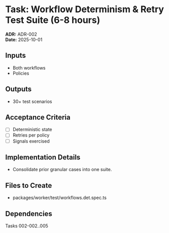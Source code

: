 # Task: Workflow Determinism & Retry Test Suite (6-8 hours)
**ADR:** ADR-002  
**Date:** 2025-10-01

## Inputs
- Both workflows
- Policies

## Outputs
- 30+ test scenarios

## Acceptance Criteria
- [ ] Deterministic state
- [ ] Retries per policy
- [ ] Signals exercised

## Implementation Details
- Consolidate prior granular cases into one suite.

## Files to Create
- packages/worker/test/workflows.det.spec.ts

## Dependencies
Tasks 002-002..005
